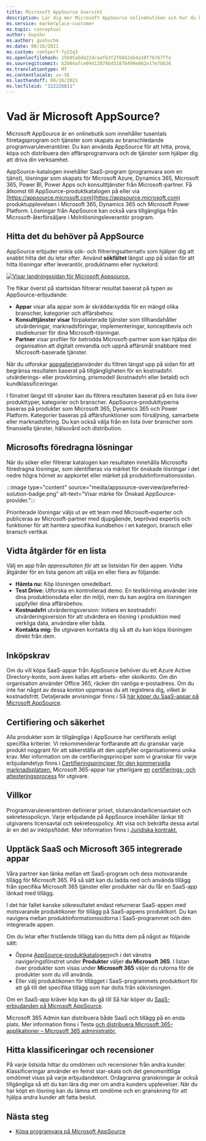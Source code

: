 ```yaml
---
title: Microsoft AppSource översikt
description: Lär dig mer Microsoft AppSource onlinebutiken och hur du kan hitta en omfattande katalog med programvara och lösningar.
ms.service: marketplace-customer
ms.topic: conceptual
author: Guyshu
ms.author: gushuchm
ms.date: 08/16/2021
ms.custom: contperf-fy21q3
ms.openlocfilehash: 15b85abde224caafb3f2f6842eb4a38f7b767ffe
ms.sourcegitcommit: b2b04afce99412870b451878499e002e17e7b636
ms.translationtype: MT
ms.contentlocale: sv-SE
ms.lasthandoff: 08/16/2021
ms.locfileid: "122226811"
---
```

# <a name="what-is-microsoft-appsource"></a>Vad är Microsoft AppSource?

Microsoft AppSource är en onlinebutik som innehåller tusentals företagsprogram och tjänster som skapats av branschledande programvaruleverantörer. Du kan använda AppSource för att hitta, prova, köpa och distribuera den affärsprogramvara och de tjänster som hjälper dig att driva din verksamhet.

AppSource-katalogen innehåller SaaS-program (programvara som en tjänst), lösningar som skapats för Microsoft Azure, Dynamics 365, Microsoft 365, Power BI, Power Apps och konsulttjänster från Microsoft-partner. Få åtkomst till AppSource-produktkatalogen på eller via [https://appsource.microsoft.com](https://appsource.microsoft.com) produktupplevelsen i Microsoft 365, Dynamics 365 och Microsoft Power Platform. Lösningar från AppSource kan också vara tillgängliga från Microsoft-återförsäljare i Molnlösningsleverantör program.

## <a name="find-what-you-need-on-appsource"></a>Hitta det du behöver på AppSource

AppSource erbjuder enkla sök- och filtreringsalternativ som hjälper dig att snabbt hitta det du letar efter. Använd **sökfältet** längst upp på sidan för att hitta lösningar efter leverantör, produktnamn eller nyckelord.

[![Visar landningssidan för Microsoft Appsource.](media/appsource-overview/appsource-home-page.png)](media/appsource-overview/appsource-home-page.png#lightbox)

Tre flikar överst på startsidan filtrerar resultat baserat på typen av AppSource-erbjudande:

- **Appar** visar alla appar som är skräddarsydda för en mängd olika branscher, kategorier och affärsbehov.
- **Konsulttjänster visar** förpaketerade tjänster som tillhandahåller utvärderingar, marknadsföringar, implementeringar, konceptbevis och studiekurser för dina Microsoft-lösningar.
- **Partner** visar profiler för betrodda Microsoft-partner som kan hjälpa din organisation att digitalt omvandla och uppnå affärsmål snabbare med Microsoft-baserade tjänster.

När du utforskar [appgalleriet](https://appsource.microsoft.com/marketplace/apps)använder du filtren längst upp på sidan för att begränsa resultaten baserat på tillgängligheten för en kostnadsfri utvärderings- eller provkörning, prismodell (kostnadsfri eller betald) och kundklassificeringar.

I fönstret längst till vänster kan du filtrera resultaten baserat på en lista över produkttyper, kategorier och branscher. AppSource-produkttyperna baseras på produkter som Microsoft 365, Dynamics 365 och Power Platform. Kategorier baseras på affärsfunktioner som försäljning, samarbete eller marknadsföring. Du kan också välja från en lista över branscher som finansiella tjänster, hälsovård och distribution.

## <a name="microsoft-preferred-solutions"></a>Microsofts föredragna lösningar

När du söker eller filtrerar katalogen kan resultaten innehålla Microsofts föredragna lösningar, som identifieras via märket för önskade lösningar i det nedre högra hörnet av appkortet eller märket på produktinformationssidan.

:::image type="content" source="media/appsource-overview/preferred-solution-badge.png" alt-text="Visar märke för Önskad AppSource-provider.":::

Prioriterade lösningar väljs ut av ett team med Microsoft-experter och publiceras av Microsoft-partner med djupgående, beprövad expertis och funktioner för att hantera specifika kundbehov i en kategori, bransch eller bransch vertikal.

## <a name="take-action-on-a-listing"></a>Vidta åtgärder för en lista

Välj en app från *appresultaten för* att se listsidan för den appen. Vidta åtgärder för en lista genom att välja en eller flera av följande:

- **Hämta nu:** Köp lösningen omedelbart.
- **Test Drive:** Utforska en kontrollerad demo. En testkörning använder inte dina produktionsdata eller din miljö, men du kan avgöra om lösningen uppfyller dina affärsbehov.
- **Kostnadsfri** utvärderingsversion: Initiera en kostnadsfri utvärderingsversion för att utvärdera en lösning i produktion med verkliga data, användare eller båda.
- **Kontakta mig:** Be utgivaren kontakta dig så att du kan köpa lösningen direkt från dem.

## <a name="purchasing-requirements"></a>Inköpskrav

Om du vill köpa SaaS-appar från AppSource behöver du ett Azure Active Directory-konto, som även kallas ett arbets- eller skolkonto. Om din organisation använder Office 365, räcker din vanliga e-postadress. Om du inte har något av dessa konton uppmanas du att registrera dig, vilket är kostnadsfritt. Detaljerade anvisningar finns i Så [här köper du SaaS-appar på Microsoft AppSource](purchase-software-appsource.md).

## <a name="certification-and-security"></a>Certifiering och säkerhet

Alla produkter som är tillgängliga i AppSource har certifierats enligt specifika kriterier. Vi rekommenderar fortfarande att du granskar varje produkt noggrant för att säkerställa att den uppfyller organisationens unika krav. Mer information om de certifieringsprinciper som vi granskar för varje erbjudandetyp finns i [Certifieringsprinciper för den kommersiella marknadsplatsen.](/legal/marketplace/certification-policies) Microsoft 365-appar har ytterligare [en](/microsoft-365-app-certification/docs/enterprise-app-certification-guide) [certifierings- och attesteringsprocess](/microsoft-365-app-certification/docs/enterprise-app-attestation-guide) för utgivare.

## <a name="terms-and-conditions"></a>Villkor

Programvaruleverantören definierar priset, slutanvändarlicensavtalet och sekretesspolicyn. Varje erbjudande på AppSource innehåller länkar till utgivarens licensavtal och sekretesspolicy. Att visa och bekräfta dessa avtal är en del av inköpsflödet. Mer information finns i [Juridiska kontrakt.](legal-contracts.md)

## <a name="discover-saas-and-microsoft-365-integrated-apps"></a>Upptäck SaaS och Microsoft 365 integrerade appar

Våra partner kan länka mellan ett SaaS-program och dess motsvarande tillägg för Microsoft 365. På så sätt kan du ladda ned och använda tillägg från specifika Microsoft 365 tjänster eller produkter när du får en SaaS-app länkad med tillägg.

I det här fallet kanske sökresultatet endast returnerar SaaS-appen med motsvarande produktikoner för tillägg på SaaS-appens produktkort. Du kan navigera mellan produktinformationssidorna i SaaS-programmet och den integrerade appen.

Om du letar efter fristående tillägg kan du hitta dem på något av följande sätt:

- Öppna [AppSource-produktkatalogen](https://appsource.microsoft.com/marketplace/apps/)och i det vänstra navigeringsfönstret under **Produkter** väljer **du Microsoft 365**. I listan över produkter som visas under **Microsoft 365** väljer du rutorna för de produkter som du vill använda.
- Eller välj produktikonen för tillägget i SaaS-programmets produktkort för att gå till det specifika tillägg som har dolts från sökvisningen.

Om en SaaS-app kräver köp kan du gå till Så här köper du [SaaS-erbjudanden på Microsoft AppSource](purchase-software-appsource.md).

Microsoft 365 Admin kan distribuera både SaaS och tillägg på en enda plats. Mer information finns i Testa [och distribuera Microsoft 365-applikationer – Microsoft 365 administratör.](/microsoft-365/admin/manage/test-and-deploy-microsoft-365-apps)

## <a name="find-ratings-and-reviews"></a>Hitta klassificeringar och recensioner

På varje listsida hittar du omdömen och recensioner från andra kunder. Klassificeringar använder en femst star-skala och det genomsnittliga omdömet visas på varje erbjudandekort. Ordagranna granskningar är också tillgängliga så att du kan lära dig mer om andra kunders upplevelser. När du har köpt en lösning kan du lämna ett omdöme och en granskning för att hjälpa andra kunder att fatta beslut.

## <a name="next-steps"></a>Nästa steg

- [Köpa programvara på Microsoft AppSource](purchase-software-appsource.md)
